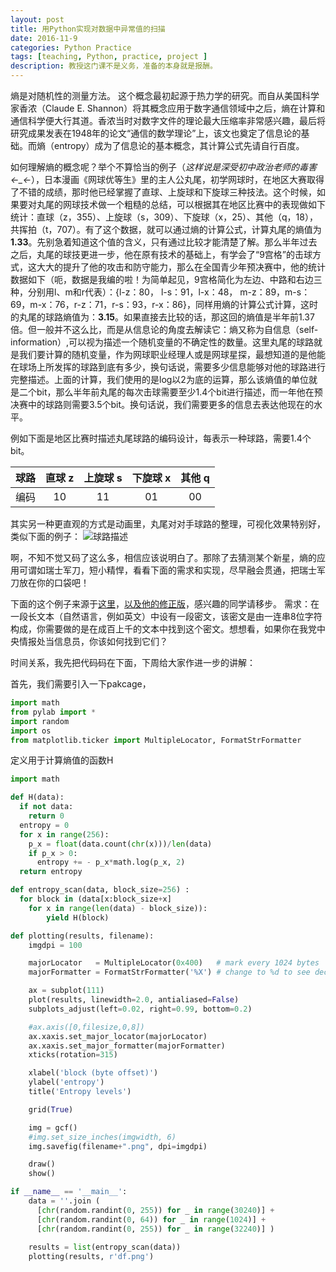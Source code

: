 ```yaml
---
layout: post
title: 用Python实现对数据中异常值的扫描
date: 2016-11-9
categories: Python Practice
tags: [teaching, Python, practice, project ]
description: 教授这门课不是义务，准备的本身就是报酬。
---
```


熵是对随机性的测量方法。 这个概念最初起源于热力学的研究。而自从美国科学家香浓（Claude E. Shannon）将其概念应用于数字通信领域中之后，熵在计算和通信科学便大行其道。香浓当时对数字文件的理论最大压缩率非常感兴趣，最后将研究成果发表在1948年的论文“通信的数学理论”上，该文也奠定了信息论的基础。而熵（entropy）成为了信息论的基本概念，其计算公式先请自行百度。

如何理解熵的概念呢？举个不算恰当的例子（*这样说是深受初中政治老师的毒害←_←*），日本漫画《网球优等生》里的主人公丸尾，初学网球时，在地区大赛取得了不错的成绩，那时他已经掌握了直球、上旋球和下旋球三种技法。这个时候，如果要对丸尾的网球技术做一个粗糙的总结，可以根据其在地区比赛中的表现做如下统计：直球（z，355）、上旋球（s，309）、下旋球（x，25）、其他（q，18），共挥拍（t，707）。有了这个数据，就可以通过熵的计算公式，计算丸尾的熵值为**1.33**。先别急着知道这个值的含义，只有通过比较才能清楚了解。那么半年过去之后，丸尾的球技更进一步，他在原有技术的基础上，有学会了“9宫格”的击球方式，这大大的提升了他的攻击和防守能力，那么在全国青少年预决赛中，他的统计数据如下（呃，数据是我编的啦！为简单起见，9宫格简化为左边、中路和右边三种，分别用l、m和r代表）：{l-z：80， l-s：91，l-x：48， m-z：89，m-s：69，m-x：76，r-z：71，r-s：93，r-x：86}，同样用熵的计算公式计算，这时的丸尾的球路熵值为：**3.15**。如果直接去比较的话，那这回的熵值是半年前1.37倍。但一般并不这么比，而是从信息论的角度去解读它：熵又称为自信息（self-information）,可以视为描述一个随机变量的不确定性的数量。这里丸尾的球路就是我们要计算的随机变量，作为网球职业经理人或是网球星探，最想知道的是他能在球场上所发挥的球路到底有多少，换句话说，需要多少信息能够对他的球路进行完整描述。上面的计算，我们使用的是log以2为底的运算，那么该熵值的单位就是二个bit，那么半年前丸尾的每次击球需要至少1.4个bit进行描述，而一年他在预决赛中的球路则需要3.5个bit。换句话说，我们需要更多的信息去表达他现在的水平。

例如下面是地区比赛时描述丸尾球路的编码设计，每表示一种球路，需要1.4个bit。

|  球路  | 直球 z | 上旋球 s | 下旋球 x | 其他 q |
| :--: | :--: | :---: | :---: | :--: |
|  编码  |  10  |  11   |  01   |  00  |

其实另一种更直观的方式是动画里，丸尾对对手球路的整理，可视化效果特别好，类似下面的例子：
![球路描述](http://www.dilidili.com/uploads/150711/1-150G1144553961.jpg "球路描述")

啊，不知不觉又码了这么多，相信应该说明白了。那除了去猜测某个新星，熵的应用可谓如瑞士军刀，短小精悍，看看下面的需求和实现，尽早融会贯通，把瑞士军刀放在你的口袋吧！

下面的这个例子来源于[这里](http://blog.dkbza.org/2007/05/scanning-data-for-entropy-anomalies.html)，[以及他的修正版](https://deadhacker.com/2007/05/13/finding-entropy-in-binary-files/)，感兴趣的同学请移步。
需求：在一段长文本（自然语言，例如英文）中设有一段密文，该密文是由一连串8位字符构成，你需要做的是在成百上千的文本中找到这个密文。想想看，如果你在我党中央情报处当信息员，你该如何找到它们？

时间关系，我先把代码码在下面，下周给大家作进一步的讲解：


首先，我们需要引入一下pakcage，

```python
import math
from pylab import *
import random
import os
from matplotlib.ticker import MultipleLocator, FormatStrFormatter
```

定义用于计算熵值的函数H

```python
import math

def H(data):
  if not data:
    return 0
  entropy = 0
  for x in range(256):
    p_x = float(data.count(chr(x)))/len(data)
    if p_x > 0:
      entropy += - p_x*math.log(p_x, 2)
  return entropy
```

```python
def entropy_scan(data, block_size=256) :
  for block in (data[x:block_size+x]
    for x in range(len(data) - block_size)):
        yield H(block)
```

```python
def plotting(results, filename):
    imgdpi = 100

    majorLocator   = MultipleLocator(0x400)   # mark every 1024 bytes
    majorFormatter = FormatStrFormatter('%X') # change to %d to see decimal offsets

    ax = subplot(111)
    plot(results, linewidth=2.0, antialiased=False)
    subplots_adjust(left=0.02, right=0.99, bottom=0.2)

    #ax.axis([0,filesize,0,8])
    ax.xaxis.set_major_locator(majorLocator)
    ax.xaxis.set_major_formatter(majorFormatter)
    xticks(rotation=315)

    xlabel('block (byte offset)')
    ylabel('entropy')
    title('Entropy levels')

    grid(True)

    img = gcf()
    #img.set_size_inches(imgwidth, 6)
    img.savefig(filename+".png", dpi=imgdpi)

    draw()
    show()
```

```python
if __name__ == '__main__':
    data = ''.join (
      [chr(random.randint(0, 255)) for _ in range(30240)] +
      [chr(random.randint(0, 64)) for _ in range(1024)] +
      [chr(random.randint(0, 255)) for _ in range(32240)] )
    
    results = list(entropy_scan(data))
    plotting(results, r'df.png')
```
